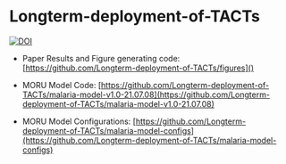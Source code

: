 # Longterm-deployment-of-TACTs

[![DOI](https://zenodo.org/badge/652022473.svg)](https://zenodo.org/badge/latestdoi/652022473)


- Paper Results and Figure generating code: [https://github.com/Longterm-deployment-of-TACTs/figures]()

- MORU Model Code: [https://github.com/Longterm-deployment-of-TACTs/malaria-model-v1.0-21.07.08](https://github.com/Longterm-deployment-of-TACTs/malaria-model-v1.0-21.07.08)
- MORU Model Configurations: [https://github.com/Longterm-deployment-of-TACTs/malaria-model-configs](https://github.com/Longterm-deployment-of-TACTs/malaria-model-configs)
